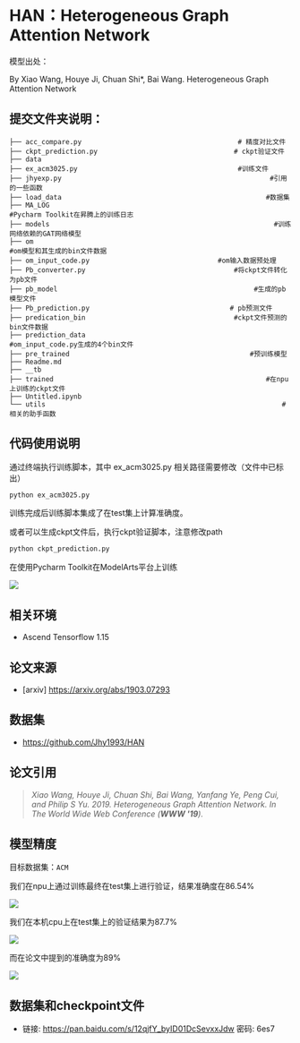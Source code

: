 # HAN：Heterogeneous Graph Attention Network

模型出处：

By Xiao Wang, Houye Ji, Chuan Shi*, Bai Wang. Heterogeneous Graph Attention Network



## 提交文件夹说明：

```shell
├── acc_compare.py                                       # 精度对比文件
├── ckpt_prediction.py									# ckpt验证文件
├── data																
├── ex_acm3025.py										 #训练文件
├── jhyexp.py													 #引用的一些函数
├── load_data													#数据集
├── MA_LOG														#Pycharm Toolkit在昇腾上的训练日志
├── models														  #训练网络依赖的GAT网络模型
├── om																  #om模型和其生成的bin文件数据
├── om_input_code.py								#om输入数据预处理
├── Pb_converter.py										#将ckpt文件转化为pb文件
├── pb_model												 #生成的pb模型文件
├── Pb_prediction.py								   # pb预测文件 
├── predication_bin										#ckpt文件预测的bin文件数据
├── prediction_data										#om_input_code.py生成的4个bin文件
├── pre_trained												#预训练模型
├── Readme.md
├── __tb
├── trained														#在npu上训练的ckpt文件
├── Untitled.ipynb
└── utils															#相关的助手函数
```



## 代码使用说明

通过终端执行训练脚本，其中 ex_acm3025.py 相关路径需要修改（文件中已标出） 

```python
python ex_acm3025.py
```

训练完成后训练脚本集成了在test集上计算准确度。

或者可以生成ckpt文件后，执行ckpt验证脚本，注意修改path

```python
python ckpt_prediction.py
```



在使用Pycharm Toolkit在ModelArts平台上训练

![](img/pycharm-toolkit.png)



## 相关环境

* Ascend Tensorflow 1.15



## 论文来源

* [arxiv] https://arxiv.org/abs/1903.07293



## 数据集

* https://github.com/Jhy1993/HAN



## 论文引用

> *Xiao Wang, Houye Ji, Chuan Shi, Bai Wang, Yanfang Ye, Peng Cui, and Philip S Yu. 2019. Heterogeneous Graph Attention Network. In* *The World Wide Web Conference* *(**WWW '19**).*



## 模型精度

目标数据集：`ACM`

我们在npu上通过训练最终在test集上进行验证，结果准确度在86.54%

![](img/test_acc.png)

我们在本机cpu上在test集上的验证结果为87.7%

![](img/cpu_acc.png)

而在论文中提到的准确度为89%

![](img/paper_acc.png)


## 数据集和checkpoint文件
* 链接: https://pan.baidu.com/s/12qjfY_byID01DcSevxxJdw  密码: 6es7


